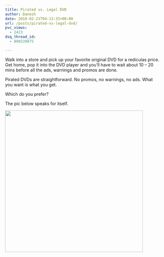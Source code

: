 ```yaml
---
title: Pirated vs. Legal DVD
author: Danesh
date: 2010-02-21T04:13:33+00:00
url: /posts/pirated-vs-legal-dvd/
pvc_views:
  - 2423
dsq_thread_id:
  - 896539875

---
```

Walk into a store and pick up your favorite original DVD for a rediculas price. Get home, pop it into the DVD player and you&#8217;ll have to wait about 10 &#8211; 20 mins before all the ads, warnings and promos are done.

Pirated DVDs are straightforward. No promos, no warnings, no ads. What you want is what you get.

Which do you prefer?

The pic below speaks for itself.

<img loading="lazy" class="alignnone size-medium wp-image-2000" title="pirated.DVD" src="/wp-content/uploads/2010/02/pirated.DVD_-450x464.jpg" alt="" width="450" height="464" srcset="/wp-content/uploads/2010/02/pirated.DVD_-450x464.jpg 450w, /wp-content/uploads/2010/02/pirated.DVD_.jpg 800w" sizes="(max-width: 450px) 100vw, 450px" />
